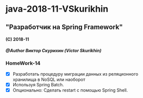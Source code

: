 # java-2018-11-VSkurikhin
## "Разработчик на Spring Framework"

#### (C) 2018-11
##### @Author Виктор Скурихин (Victor Skurikhin)

### HomeWork-14
 * [x] Разработать процедуру миграции данных из реляционного хранилища в NoSQL или наоборот
 * [x] Используя Spring Batch.
 * [x] Опционально: Сделать restart с помощью Spring Shell.
